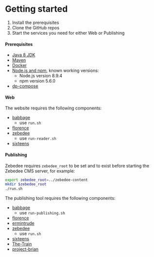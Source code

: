 Getting started
===============

1. Install the prerequisites
2. Clone the GitHub repos
3. Start the services you need for either Web or Publishing

#### Prerequisites

* [Java 8 JDK](http://www.oracle.com/technetwork/java/javase/downloads/jdk8-downloads-2133151.html)
* [Maven](https://maven.apache.org/)
* [Docker](https://www.docker.com/products/overview)
* [Node.js and npm](https://nodejs.org/en/), known working versions:
  - Node.js version 8.9.4
  - npm version 5.6.0
* [dp-compose](https://github.com/ONSdigital/dp-compose)

#### Web

The website requires the following components:

* [babbage](https://github.com/ONSdigital/babbage)
  * use `run.sh`
* [florence](https://github.com/ONSdigital/florence)
* [zebedee](https://github.com/ONSdigital/zebedee)
  * use `run-reader.sh`
* [sixteens](https://github.com/ONSdigital/sixteens)

#### Publishing

Zebedee requires `zebedee_root` to be set and to exist before starting
the Zebedee CMS server, for example:

```bash
export zebedee_root=../zebedee-content
mkdir $zebedee_root
./run.sh
```

The publishing tool requires the following components:

* [babbage](https://github.com/ONSdigital/babbage)
  * use `run-publishing.sh`
* [florence](https://github.com/ONSdigital/florence)
* [ermintrude](https://github.com/ONSdigital/ermintrude)
* [zebedee](https://github.com/ONSdigital/zebedee)
  * use `run.sh`
* [sixteens](https://github.com/ONSdigital/sixteens)
* [The-Train](https://github.com/ONSdigital/The-Train)
* [project-brian](https://github.com/ONSdigital/project-brian)
